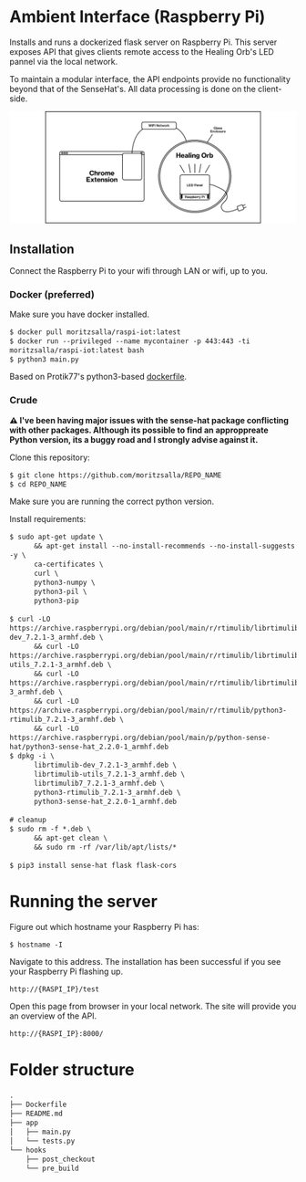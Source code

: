 # Ambient Interface (Raspberry Pi)

Installs and runs a dockerized flask server on Raspberry Pi. This server exposes API that gives clients remote access to the Healing Orb's LED pannel via the local network.

To maintain a modular interface, the API endpoints provide no functionality beyond that of the SenseHat's. All data processing is done on the client-side.

![Illustration](illu.png)

## Installation

Connect the Raspberry Pi to your wifi through LAN or wifi, up to you.

### Docker (preferred)

Make sure you have docker installed.

```
$ docker pull moritzsalla/raspi-iot:latest
$ docker run --privileged --name mycontainer -p 443:443 -ti moritzsalla/raspi-iot:latest bash
$ python3 main.py
```

Based on Protik77's python3-based [dockerfile](https://hub.docker.com/r/protik77/python3-sensehat).

### Crude

**⚠️ I've been having major issues with the sense-hat package conflicting with other packages. Although its possible to find an approppreate Python version, its a buggy road and I strongly advise against it.**

Clone this repository:

```
$ git clone https://github.com/moritzsalla/REPO_NAME
$ cd REPO_NAME
```

Make sure you are running the correct python version.

Install requirements:

```
$ sudo apt-get update \
      && apt-get install --no-install-recommends --no-install-suggests -y \
      ca-certificates \
      curl \
      python3-numpy \
      python3-pil \
      python3-pip

$ curl -LO https://archive.raspberrypi.org/debian/pool/main/r/rtimulib/librtimulib-dev_7.2.1-3_armhf.deb \
      && curl -LO https://archive.raspberrypi.org/debian/pool/main/r/rtimulib/librtimulib-utils_7.2.1-3_armhf.deb \
      && curl -LO https://archive.raspberrypi.org/debian/pool/main/r/rtimulib/librtimulib7_7.2.1-3_armhf.deb \
      && curl -LO https://archive.raspberrypi.org/debian/pool/main/r/rtimulib/python3-rtimulib_7.2.1-3_armhf.deb \
      && curl -LO https://archive.raspberrypi.org/debian/pool/main/p/python-sense-hat/python3-sense-hat_2.2.0-1_armhf.deb
$ dpkg -i \
      librtimulib-dev_7.2.1-3_armhf.deb \
      librtimulib-utils_7.2.1-3_armhf.deb \
      librtimulib7_7.2.1-3_armhf.deb \
      python3-rtimulib_7.2.1-3_armhf.deb \
      python3-sense-hat_2.2.0-1_armhf.deb

# cleanup
$ sudo rm -f *.deb \
      && apt-get clean \
      && sudo rm -rf /var/lib/apt/lists/*

$ pip3 install sense-hat flask flask-cors
```

# Running the server

Figure out which hostname your Raspberry Pi has:

```
$ hostname -I
```

Navigate to this address. The installation has been successful if you see your Raspberry Pi flashing up.

```
http://{RASPI_IP}/test
```

Open this page from browser in your local network. The site will provide you an overview of the API.

```
http://{RASPI_IP}:8000/
```

# Folder structure

```
.
├── Dockerfile
├── README.md
├── app
│   ├── main.py
│   └── tests.py
└── hooks
    ├── post_checkout
    └── pre_build
```
